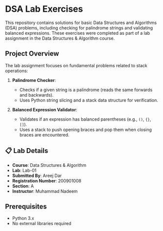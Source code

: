 # DSA Lab Exercises

This repository contains solutions for basic Data Structures and Algorithms (DSA) problems, including checking for palindrome strings and validating balanced expressions. These exercises were completed as part of a lab assignment in the Data Structures & Algorithm course.

## Project Overview

The lab assignment focuses on fundamental problems related to stack operations:

1. **Palindrome Checker**: 
   - Checks if a given string is a palindrome (reads the same forwards and backwards).
   - Uses Python string slicing and a stack data structure for verification.

2. **Balanced Expression Validator**:
   - Validates if an expression has balanced parentheses (e.g., `()`, `{}`, `[]`).
   - Uses a stack to push opening braces and pop them when closing braces are encountered.

## 📋 Lab Details

- **Course**: Data Structures & Algorithm
- **Lab**: Lab-01
- **Submitted By**: Areej Dar
- **Registration Number**: 200901008
- **Section**: A
- **Instructor**: Muhammad Nadeem

## Prerequisites

- Python 3.x
- No external libraries required
